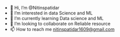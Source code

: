 - 👋 Hi, I’m @Nitinspatidar
- 👀 I’m interested in data Science and ML
- 🌱 I’m currently learning Data science and ML
- 💞️ I’m looking to collaborate on Reliable resource
- 📫 How to reach me nitinspatidar1609@gmail.com

<!---
Nitinspatidar/Nitinspatidar is a ✨ special ✨ repository because its `README.md` (this file) appears on your GitHub profile.
You can click the Preview link to take a look at your changes.
--->
